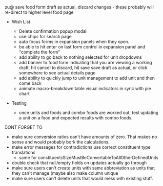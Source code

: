 pu@ save food form draft as actual, discard changes
    - these probably will re-direct to higher level food page


* Wish List
    - Delete confirmation popup modal
    - use chips for search page
    - auto focus forms in expansion panels when they open.
    - be able to hit enter on last form control in expansion panel and "complete the form"
    - add ability to go back to nothing selected for unit dropdowns
    - add banner to food form indicating that you are viewing a working draft, hit cancel to discard, hit save save draft as actual, or click somewhere to see actual details page
    - add ability to quickly jump to unit management to add unit and then come back
    - animate macro-breakdown table visual indicators in sync with pie chart


* Testing
    - once units and foods and combo foods are worked out, test updating a unit on a food and expected results with combo foods.


DONT FORGET TO
- make sure conversion ratios can't have amounts of zero. That makes no sense and would probably bork the calculations.
- make error messages for contradictions use correct constituent type translations
    - same for constituentsSizeMustBeConvertableToAllOtherDefinedUnits
- double check that null/empty fields on updates actually go through
- make sure users can't create units with same abbreviation as units that they can't manage (maybe also make column unique
- make sure users can't delete units that would mess with existing stuff.

        